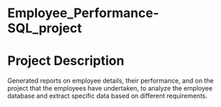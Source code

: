 # Employee_Performance-SQL_project
# Project Description
Generated reports on employee details, their performance, and on the project that the employees have undertaken, to analyze the employee database and extract specific data based on different requirements.

